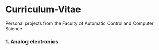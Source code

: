 # Curriculum-Vitae
Personal projects from the Faculty of Automatic Control and Computer Science 
### 1. Analog electronics
